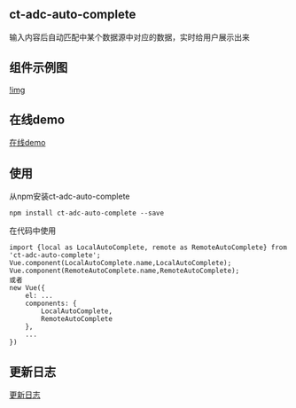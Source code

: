 ## ct-adc-auto-complete

输入内容后自动匹配中某个数据源中对应的数据，实时给用户展示出来

## 组件示例图

[!img](https://github.com/ct-adc/adc-auto-complete/blob/master/ct-adc-auto-complete.png)

## 在线demo

[在线demo](https://codepen.io/rubyisapm/pen/aWPXJX?editors=1010)

## 使用

从npm安装ct-adc-auto-complete

```
npm install ct-adc-auto-complete --save
```
在代码中使用

```
import {local as LocalAutoComplete, remote as RemoteAutoComplete} from 'ct-adc-auto-complete';
Vue.component(LocalAutoComplete.name,LocalAutoComplete);
Vue.component(RemoteAutoComplete.name,RemoteAutoComplete);
或者
new Vue({
    el: ...
    components: {
        LocalAutoComplete,
        RemoteAutoComplete
    },
    ...
})
```


   
## 更新日志

[更新日志](https://github.com/ct-adc/adc-auto-complete/blob/master/changeLog.md)
